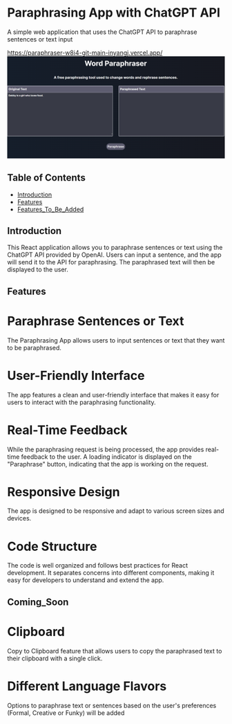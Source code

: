 
# Paraphrasing App with ChatGPT API

A simple web application that uses the ChatGPT API to paraphrase sentences or text input

https://paraphraser-w8i4-git-main-inyangj.vercel.app/
<img src="/public/Word_Parahrasing_APP.png"/>


## Table of Contents
- [Introduction](#introduction)
- [Features](#features)
- [Features_To_Be_Added](#Coming_Soon)


## Introduction

This React application allows you to paraphrase sentences or text using the ChatGPT API provided by OpenAI. Users can input a sentence, and the app will send it to the API for paraphrasing. The paraphrased text will then be displayed to the user.

## Features

# Paraphrase Sentences or Text
The Paraphrasing App allows users to input sentences or text that they want to be paraphrased.

# User-Friendly Interface
The app features a clean and user-friendly interface that makes it easy for users to interact with the paraphrasing functionality.


# Real-Time Feedback
While the paraphrasing request is being processed, the app provides real-time feedback to the user. A loading indicator is displayed on the "Paraphrase" button, indicating that the app is working on the request.

# Responsive Design
The app is designed to be responsive and adapt to various screen sizes and devices.

# Code Structure
The code is well organized and follows best practices for React development. It separates concerns into different components, making it easy for developers to understand and extend the app.


## Coming_Soon

# Clipboard
Copy to Clipboard feature that allows users to copy the paraphrased text to their clipboard with a single click.

# Different Language Flavors
Options to paraphrase text or sentences based on the user's preferences (Formal, Creative or Funky) will be added

